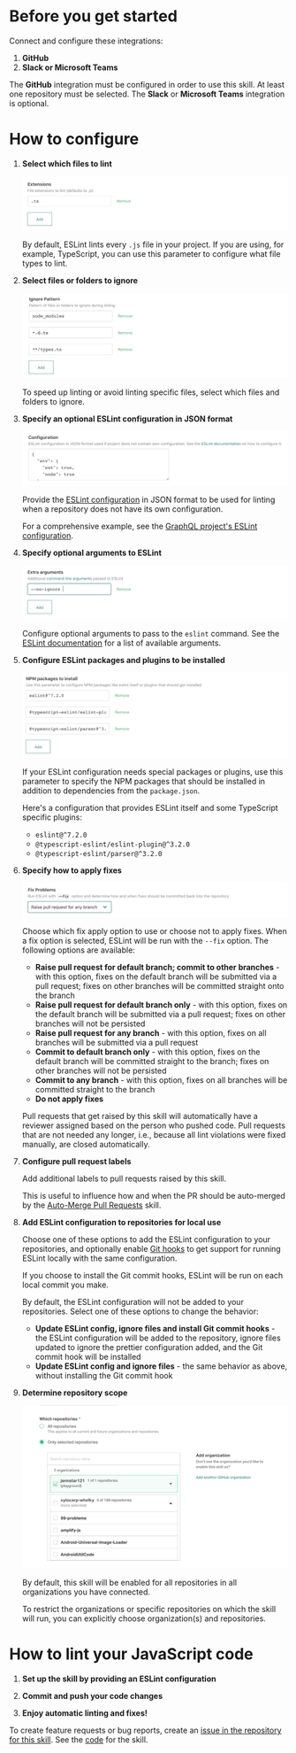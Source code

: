 # Before you get started

Connect and configure these integrations:

1. **GitHub**
1. **Slack or Microsoft Teams**

The **GitHub** integration must be configured in order to use this skill. At
least one repository must be selected. The **Slack** or **Microsoft Teams**
integration is optional.

# How to configure

1. **Select which files to lint**

    ![Ext](docs/images/ext.png)

    By default, ESLint lints every `.js` file in your project. If you are using,
    for example, TypeScript, you can use this parameter to configure what file
    types to lint.

1. **Select files or folders to ignore**

    ![Ignore](docs/images/ignore.png)

    To speed up linting or avoid linting specific files, select which files and
    folders to ignore.

1. **Specify an optional ESLint configuration in JSON format**

    ![Configuration](docs/images/config.png)

    Provide the
    [ESLint configuration](https://eslint.org/docs/user-guide/configuring) in
    JSON format to be used for linting when a repository does not have its own
    configuration.

    For a comprehensive example, see the
    [GraphQL project's ESLint configuration](https://github.com/graphql/graphql-js/blob/master/.eslintrc.yml).

1. **Specify optional arguments to ESLint**

    ![Args](docs/images/args.png)

    Configure optional arguments to pass to the `eslint` command. See the
    [ESLint documentation](https://eslint.org/docs/2.13.1/user-guide/command-line-interface)
    for a list of available arguments.

1. **Configure ESLint packages and plugins to be installed**

    ![Package](docs/images/packages.png)

    If your ESLint configuration needs special packages or plugins, use this
    parameter to specify the NPM packages that should be installed in addition
    to dependencies from the `package.json`.

    Here's a configuration that provides ESLint itself and some TypeScript
    specific plugins:

    - `eslint@^7.2.0`
    - `@typescript-eslint/eslint-plugin@^3.2.0`
    - `@typescript-eslint/parser@^3.2.0`

1. **Specify how to apply fixes**

    ![Fix](docs/images/fix.png)

    Choose which fix apply option to use or choose not to apply fixes. When a
    fix option is selected, ESLint will be run with the `--fix` option. The
    following options are available:

    - **Raise pull request for default branch; commit to other branches** - with
      this option, fixes on the default branch will be submitted via a pull
      request; fixes on other branches will be committed straight onto the
      branch
    - **Raise pull request for default branch only** - with this option, fixes
      on the default branch will be submitted via a pull request; fixes on other
      branches will not be persisted
    - **Raise pull request for any branch** - with this option, fixes on all
      branches will be submitted via a pull request
    - **Commit to default branch only** - with this option, fixes on the default
      branch will be committed straight to the branch; fixes on other branches
      will not be persisted
    - **Commit to any branch** - with this option, fixes on all branches will be
      committed straight to the branch
    - **Do not apply fixes**

    Pull requests that get raised by this skill will automatically have a
    reviewer assigned based on the person who pushed code. Pull requests that
    are not needed any longer, i.e., because all lint violations were fixed
    manually, are closed automatically.

1. **Configure pull request labels**

    Add additional labels to pull requests raised by this skill.

    This is useful to influence how and when the PR should be auto-merged by the
    [Auto-Merge Pull Requests](https://go.atomist.com/catalog/skills/atomist/github-auto-merge-skill)
    skill.

1. **Add ESLint configuration to repositories for local use**

    Choose one of these options to add the ESLint configuration to your
    repositories, and optionally enable
    [Git hooks](https://git-scm.com/book/en/v2/Customizing-Git-Git-Hooks) to get
    support for running ESLint locally with the same configuration.

    If you choose to install the Git commit hooks, ESLint will be run on each
    local commit you make.

    By default, the ESLint configuration will not be added to your repositories.
    Select one of these options to change the behavior:

    - **Update ESLint config, ignore files and install Git commit hooks** - the
      ESLint configuration will be added to the repository, ignore files updated
      to ignore the prettier configuration added, and the Git commit hook will
      be installed
    - **Update ESLint config and ignore files** - the same behavior as above,
      without installing the Git commit hook

1. **Determine repository scope**

    ![Repository filter](docs/images/repo-filter.png)

    By default, this skill will be enabled for all repositories in all
    organizations you have connected.

    To restrict the organizations or specific repositories on which the skill
    will run, you can explicitly choose organization(s) and repositories.

# How to lint your JavaScript code

1. **Set up the skill by providing an ESLint configuration**

1. **Commit and push your code changes**

1. **Enjoy automatic linting and fixes!**

To create feature requests or bug reports, create an
[issue in the repository for this skill](https://github.com/atomist-skills/eslint-skill/issues).
See the [code](https://github.com/atomist-skills/eslint-skill) for the skill.
